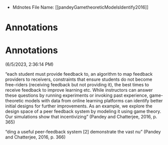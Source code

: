 * Mdnotes File Name: [[pandeyGametheoreticModelsIdentify2016]]

# Annotations  

# Annotations  
(6/5/2023, 2:36:14 PM)

<span class="highlight" data-annotation="%7B%22attachmentURI%22%3A%22http%3A%2F%2Fzotero.org%2Fusers%2F11826352%2Fitems%2FKVJG59PK%22%2C%22annotationKey%22%3A%22286EIBJB%22%2C%22color%22%3A%22%23ffd400%22%2C%22pageLabel%22%3A%22365%22%2C%22position%22%3A%7B%22pageIndex%22%3A0%2C%22rects%22%3A%5B%5B474.762%2C319.338%2C713.769%2C327.402%5D%2C%5B474.77%2C307.335%2C703.88%2C315.398%5D%2C%5B474.77%2C295.331%2C703.276%2C303.395%5D%2C%5B474.779%2C283.328%2C714.682%2C291.391%5D%2C%5B474.779%2C271.324%2C711.638%2C279.388%5D%2C%5B474.779%2C259.32%2C692.111%2C267.384%5D%2C%5B474.779%2C247.317%2C707.137%2C255.38%5D%2C%5B474.787%2C235.313%2C707.723%2C243.377%5D%2C%5B474.787%2C223.31%2C674.328%2C231.373%5D%2C%5B474.787%2C211.306%2C679.771%2C219.37%5D%2C%5B474.787%2C199.302%2C696.919%2C207.366%5D%2C%5B474.787%2C187.299%2C643.144%2C195.362%5D%5D%7D%2C%22citationItem%22%3A%7B%22uris%22%3A%5B%22http%3A%2F%2Fzotero.org%2Fusers%2F11826352%2Fitems%2FAP2RR7L2%22%5D%2C%22locator%22%3A%22365%22%7D%7D">“each student must provide feedback to, an algorithm to map feedback providers to receivers, constraints that ensure students do not become free-riders (receiving feedback but not providing it), the best times to receive feedback to improve learning etc. While instructors can answer these questions by running experiments or invoking past experience, game-theoretic models with data from online learning platforms can identify better initial designs for further improvements. As an example, we explore the design space of a peer feedback system by modeling it using game theory. Our simulations show that incentivizing”</span> <span class="citation" data-citation="%7B%22citationItems%22%3A%5B%7B%22uris%22%3A%5B%22http%3A%2F%2Fzotero.org%2Fusers%2F11826352%2Fitems%2FAP2RR7L2%22%5D%2C%22locator%22%3A%22365%22%7D%5D%2C%22properties%22%3A%7B%7D%7D">(<span class="citation-item">Pandey and Chatterjee, 2016, p. 365</span>)</span>

<span class="highlight" data-annotation="%7B%22attachmentURI%22%3A%22http%3A%2F%2Fzotero.org%2Fusers%2F11826352%2Fitems%2FKVJG59PK%22%2C%22annotationKey%22%3A%22ARY3W5Q8%22%2C%22color%22%3A%22%23ffd400%22%2C%22pageLabel%22%3A%22366%22%2C%22position%22%3A%7B%22pageIndex%22%3A1%2C%22rects%22%3A%5B%5B232.117%2C387.516%2C400.915%2C395.58%5D%2C%5B198%2C375.516%2C303.5%2C383.58%5D%5D%7D%2C%22citationItem%22%3A%7B%22uris%22%3A%5B%22http%3A%2F%2Fzotero.org%2Fusers%2F11826352%2Fitems%2FAP2RR7L2%22%5D%2C%22locator%22%3A%22366%22%7D%7D">“ding a useful peer-feedback system [2] demonstrate the vast nu”</span> <span class="citation" data-citation="%7B%22citationItems%22%3A%5B%7B%22uris%22%3A%5B%22http%3A%2F%2Fzotero.org%2Fusers%2F11826352%2Fitems%2FAP2RR7L2%22%5D%2C%22locator%22%3A%22366%22%7D%5D%2C%22properties%22%3A%7B%7D%7D">(<span class="citation-item">Pandey and Chatterjee, 2016, p. 366</span>)</span>